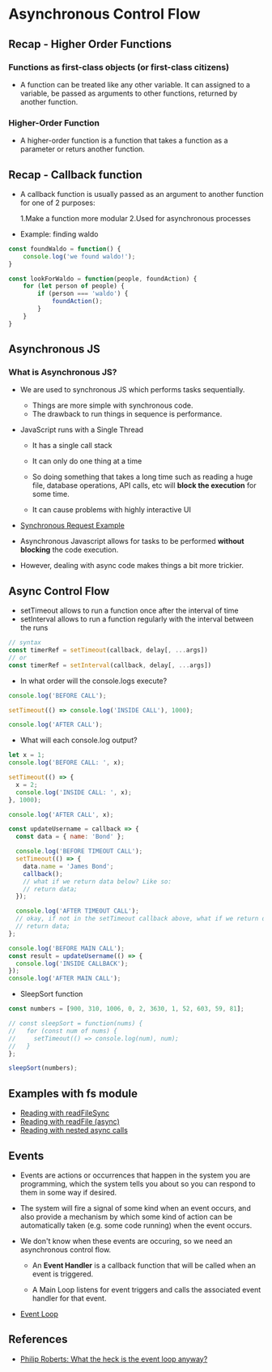 # Asynchronous Control Flow

## Recap - Higher Order Functions

### Functions as first-class objects (or first-class citizens)

- A function can be treated like any other variable. It can assigned to a variable, be passed as arguments to other functions, returned by another function.

### Higher-Order Function

- A higher-order function is a function that takes a function as a parameter or returs another function.

## Recap - Callback function

- A callback function is usually passed as an argument to another function for one of 2 purposes:

  1.Make a function more modular
  2.Used for asynchronous processes

- Example: finding waldo

```js
const foundWaldo = function() {
    console.log('we found waldo!');
}

const lookForWaldo = function(people, foundAction) {
    for (let person of people) {
        if (person === 'waldo') {
            foundAction();
        }
    }
}
```

## Asynchronous JS

### What is Asynchronous JS?

- We are used to synchronous JS which performs tasks sequentially.

  - Things are more simple with synchronous code.
  - The drawback to run things in sequence is performance.

- JavaScript runs with a Single Thread

  - It has a single call stack
  - It can only do one thing at a time

  - So doing something that takes a long time such as reading a huge file, database operations, API calls, etc will **block the execution** for some time.
  - It can cause problems with highly interactive UI

- [Synchronous Request Example](./sync_request.js)

- Asynchronous Javascript allows for tasks to be performed **without blocking** the code execution.

- However, dealing with async code makes things a bit more trickier.

## Async Control Flow

- setTimeout allows to run a function once after the interval of time
- setInterval allows to run a function regularly with the interval between the runs

```js
// syntax
const timerRef = setTimeout(callback, delay[, ...args])
// or
const timerRef = setInterval(callback, delay[, ...args])
```

- In what order will the console.logs execute?

```js
console.log('BEFORE CALL');

setTimeout(() => console.log('INSIDE CALL'), 1000);

console.log('AFTER CALL');
```

- What will each console.log output?

```js
let x = 1;
console.log('BEFORE CALL: ', x);

setTimeout(() => {
  x = 2;
  console.log('INSIDE CALL: ', x);
}, 1000);

console.log('AFTER CALL', x);
```

```js
const updateUsername = callback => {
  const data = { name: 'Bond' };

  console.log('BEFORE TIMEOUT CALL');
  setTimeout(() => {
    data.name = 'James Bond';
    callback();
    // what if we return data below? Like so:
    // return data;
  });

  console.log('AFTER TIMEOUT CALL');
  // okay, if not in the setTimeout callback above, what if we return data here? So that result below is set to the data. Like so:
  // return data;
};

console.log('BEFORE MAIN CALL');
const result = updateUsername(() => {
  console.log('INSIDE CALLBACK');
});
console.log('AFTER MAIN CALL');
```

- SleepSort function

```js
const numbers = [900, 310, 1006, 0, 2, 3630, 1, 52, 603, 59, 81];

// const sleepSort = function(nums) {
//   for (const num of nums) {
//     setTimeout(() => console.log(num), num);
//   }
};

sleepSort(numbers);
```

## Examples with fs module

- [Reading with readFileSync](./read_file_sync.js)
- [Reading with readFile (async)](./read_file_async.js)
- [Reading with nested async calls](./read_file_async_nested.js)

## Events

- Events are actions or occurrences that happen in the system you are programming, which the system tells you about so you can respond to them in some way if desired.

- The system will fire a signal of some kind when an event occurs, and also provide a mechanism by which some kind of action can be automatically taken (e.g. some code running) when the event occurs.

- We don't know when these events are occuring, so we need an asynchronous control flow.

  - An **Event Handler** is a callback function that will be called when an event is triggered.

  - A Main Loop listens for event triggers and calls the associated event handler for that event.

- [Event Loop](http://latentflip.com/loupe/r)

## References

- [Philip Roberts: What the heck is the event loop anyway?](https://2014.jsconf.eu/speakers/philiphttps://2014.jsconf.eu/speakers/philip-roberts-what-the-heck-is-the-event-loop-anyway.html-roberts-what-the-heck-is-the-event-loop-anyway.html)